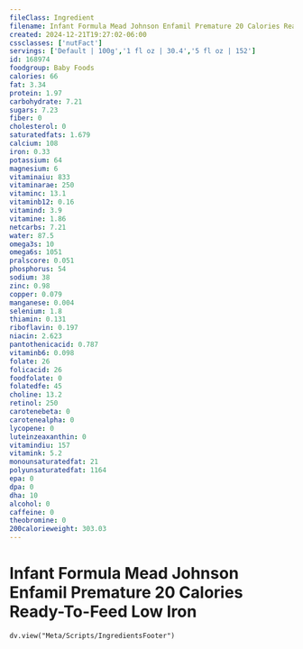 ```yaml
---
fileClass: Ingredient
filename: Infant Formula Mead Johnson Enfamil Premature 20 Calories Ready-To-Feed Low Iron
created: 2024-12-21T19:27:02-06:00
cssclasses: ['nutFact']
servings: ['Default | 100g','1 fl oz | 30.4','5 fl oz | 152']
id: 168974
foodgroup: Baby Foods
calories: 66
fat: 3.34
protein: 1.97
carbohydrate: 7.21
sugars: 7.23
fiber: 0
cholesterol: 0
saturatedfats: 1.679
calcium: 108
iron: 0.33
potassium: 64
magnesium: 6
vitaminaiu: 833
vitaminarae: 250
vitaminc: 13.1
vitaminb12: 0.16
vitamind: 3.9
vitamine: 1.86
netcarbs: 7.21
water: 87.5
omega3s: 10
omega6s: 1051
pralscore: 0.051
phosphorus: 54
sodium: 38
zinc: 0.98
copper: 0.079
manganese: 0.004
selenium: 1.8
thiamin: 0.131
riboflavin: 0.197
niacin: 2.623
pantothenicacid: 0.787
vitaminb6: 0.098
folate: 26
folicacid: 26
foodfolate: 0
folatedfe: 45
choline: 13.2
retinol: 250
carotenebeta: 0
carotenealpha: 0
lycopene: 0
luteinzeaxanthin: 0
vitamindiu: 157
vitamink: 5.2
monounsaturatedfat: 21
polyunsaturatedfat: 1164
epa: 0
dpa: 0
dha: 10
alcohol: 0
caffeine: 0
theobromine: 0
200calorieweight: 303.03
---
```


# Infant Formula Mead Johnson Enfamil Premature 20 Calories Ready-To-Feed Low Iron

```dataviewjs
dv.view("Meta/Scripts/IngredientsFooter")
```